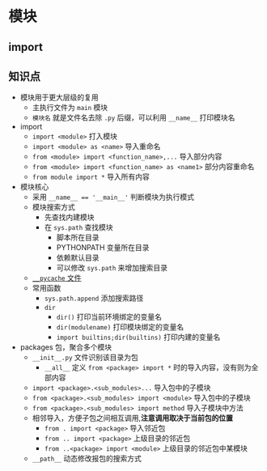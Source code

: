 # 模块
## import

## 知识点
* 模块用于更大层级的复用
  * 主执行文件为 `main` 模块
  * `模块名` 就是文件名去除 `.py` 后缀，可以利用 `__name__` 打印模块名
* import
  * `import <module>` 打入模块 
  * `import <module> as <name>` 导入重命名 
  * `from <module> import <function_name>,...` 导入部分内容
  * `from <module> import <function_name> as <name1>` 部分内容重命名
  * `from module import *` 导入所有内容
* 模块核心
  * 采用 `__name__ == '__main__'` 判断模块为执行模式
  * 模块搜索方式
    * 先查找内建模块
    * 在 `sys.path` 查找模块
      * 脚本所在目录
      * PYTHONPATH 变量所在目录
      * 依赖默认目录
      * 可以修改 `sys.path` 来增加搜索目录
  * [`__pycache` 文件](https://docs.python.org/3/tutorial/modules.html#compiled-python-files)
  * 常用函数
    * `sys.path.append` 添加搜索路径
    * `dir` 
      * `dir()` 打印当前环境绑定的变量名
      * `dir(modulename)` 打印模块绑定的变量名
      * `import builtins;dir(builtins)` 打印内建的变量名
* packages 包，聚合多个模块
  * `__init__.py` 文件识别该目录为包
    * `__all__` 定义 `from <package> import *` 时的导入内容，没有则为全部内容
  * `import <package>.<sub_modules>...` 导入包中的子模块
  * `from <package>.<sub_modules> import <module>` 导入包中的子模块
  * `from <package>.<sub_modules> import method` 导入子模块中方法
  * 相邻导入，方便子包之间相互调用,**注意调用取决于当前包的位置**
    * `from . import <package>` 导入邻近包
    * `from .. import <package>` 上级目录的邻近包
    * `from ..<package> import <module>` 上级目录的邻近包中某模块
  * `__path__` 动态修改报包的搜索方式